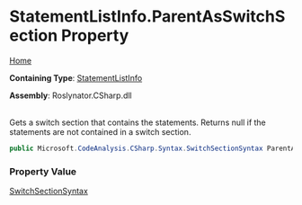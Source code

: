 # StatementListInfo\.ParentAsSwitchSection Property

[Home](../../../../../README.md)

**Containing Type**: [StatementListInfo](../README.md)

**Assembly**: Roslynator\.CSharp\.dll

\
Gets a switch section that contains the statements\. Returns null if the statements are not contained in a switch section\.

```csharp
public Microsoft.CodeAnalysis.CSharp.Syntax.SwitchSectionSyntax ParentAsSwitchSection { get; }
```

### Property Value

[SwitchSectionSyntax](https://docs.microsoft.com/en-us/dotnet/api/microsoft.codeanalysis.csharp.syntax.switchsectionsyntax)

